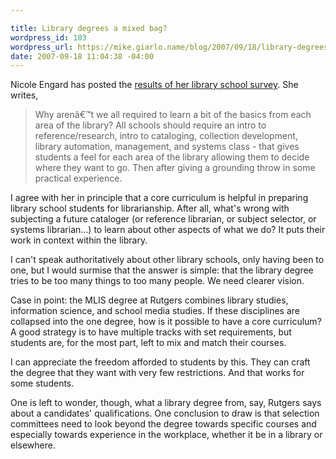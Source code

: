 ```yaml
---

title: Library degrees a mixed bag?
wordpress_id: 103
wordpress_url: https://mike.giarlo.name/blog/2007/09/18/library-degrees-a-mixed-bag/
date: 2007-09-18 11:04:38 -04:00
---
```

Nicole Engard has posted the <a href="http://www.web2learning.net/archives/1212" target="_blank">results of her library school survey</a>.  She writes,
<blockquote>Why arenâ€™t we all required to learn a bit of the basics from each area of the library? All schools should require an intro to reference/research, intro to cataloging, collection development, library automation, management, and systems class - that gives students a feel for each area of the library allowing them to decide where they want to go. Then after giving a grounding throw in some practical experience.</blockquote>

I agree with her in principle that a core curriculum is helpful in preparing library school students for librarianship.  After all, what's wrong with subjecting a future cataloger (or reference librarian, or subject selector, or systems librarian...) to learn about other aspects of what we do?  It puts their work in context within the library.

I can't speak authoritatively about other library schools, only having been to one, but I would surmise that the answer is simple: that the library degree tries to be too many things to too many people.  We need clearer vision.

Case in point: the MLIS degree at Rutgers combines library studies, information science, and school media studies.  If these disciplines are collapsed into the one degree, how is it possible to have a core curriculum?  A good strategy is to have multiple tracks with set requirements, but students are, for the most part, left to mix and match their courses.

I can appreciate the freedom afforded to students by this.  They can craft the degree that they want with very few restrictions.  And that works for some students.

One is left to wonder, though, what a library degree from, say, Rutgers says about a candidates' qualifications.  One conclusion to draw is that selection committees need to look beyond the degree towards specific courses and especially towards experience in the workplace, whether it be in a library or elsewhere.
